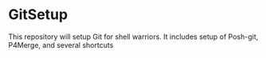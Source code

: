 # GitSetup
This repository will setup Git for shell warriors. It includes setup of Posh-git, P4Merge, and several shortcuts
